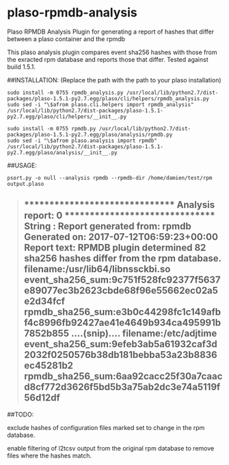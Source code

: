 # plaso-rpmdb-analysis
Plaso RPMDB Analysis Plugin for generating a report of hashes that differ between a plaso container and the rpmdb

This plaso analysis plugin compares event sha256 hashes with those from the exracted rpm database and reports those that differ.
Tested against build 1.5.1.


##INSTALLATION:
(Replace the path with the path to your plaso installation)

```
sudo install -m 0755 rpmdb_analysis.py /usr/local/lib/python2.7/dist-packages/plaso-1.5.1-py2.7.egg/plaso/cli/helpers/rpmdb_analysis.py
sudo sed -i "\$afrom plaso.cli.helpers import rpmdb_analysis" /usr/local/lib/python2.7/dist-packages/plaso-1.5.1-py2.7.egg/plaso/cli/helpers/__init__.py

sudo install -m 0755 rpmdb.py /usr/local/lib/python2.7/dist-packages/plaso-1.5.1-py2.7.egg/plaso/analysis/rpmdb.py
sudo sed -i "\$afrom plaso.analysis import rpmdb" /usr/local/lib/python2.7/dist-packages/plaso-1.5.1-py2.7.egg/plaso/analysis/__init__.py
```

##USAGE:
```
psort.py -o null --analysis rpmdb --rpmdb-dir /home/damien/test/rpm output.plaso
```
> ****************************** Analysis report: 0 ******************************
> String : Report generated from: rpmdb Generated on: 2017-07-12T06:59:23+00:00
>          Report text: RPMDB plugin determined 82 sha256 hashes differ from the
>          rpm database. filename:/usr/lib64/libnssckbi.so
>          event_sha256_sum:9c751f528fc92377f5637e89077ec3b2623cbde68f96e55662ec02a5e2d34fcf
>          rpmdb_sha256_sum:e3b0c44298fc1c149afbf4c8996fb92427ae41e4649b934ca495991b7852b855
> ....(snip)....
> filename:/etc/adjtime
>          event_sha256_sum:9efeb3ab5a61932caf3d2032f0250576b38db181bebba53a23b8836ec45281b2
>          rpmdb_sha256_sum:6aa92cacc25f30a7caacd8cf772d3626f5bd5b3a75ab2dc3e74a5119f56d12df
> --------------------------------------------------------------------------------

##TODO:

exclude hashes of configuration files marked set to change in the rpm database.

enable filtering of l2tcsv output from the original rpm database to remove files where the hashes match.

